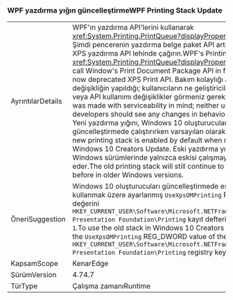 ### <a name="wpf-printing-stack-update"></a><span data-ttu-id="29bc7-101">WPF yazdırma yığın güncelleştirme</span><span class="sxs-lookup"><span data-stu-id="29bc7-101">WPF Printing Stack Update</span></span>

|   |   |
|---|---|
|<span data-ttu-id="29bc7-102">Ayrıntılar</span><span class="sxs-lookup"><span data-stu-id="29bc7-102">Details</span></span>|<span data-ttu-id="29bc7-103">WPF'ın yazdırma API'lerini kullanarak <xref:System.Printing.PrintQueue?displayProperty=name> Şimdi pencerenin yazdırma belge paket API artık kullanım dışı XPS yazdırma API lehinde çağırın.</span><span class="sxs-lookup"><span data-stu-id="29bc7-103">WPF's Printing APIs using <xref:System.Printing.PrintQueue?displayProperty=name> now call Window's Print Document Package API in favor of the now deprecated XPS Print API.</span></span> <span data-ttu-id="29bc7-104">Bakım kolaylığı aklınızda ile değişikliğin yapıldığı; kullanıcıların ne geliştiriciler davranışı veya API kullanımı değişiklikler görmeniz gerekir.</span><span class="sxs-lookup"><span data-stu-id="29bc7-104">The change was made with serviceability in mind; neither users nor developers should see any changes in behavior or API usage.</span></span> <span data-ttu-id="29bc7-105">Yeni yazdırma yığını, Windows 10 oluşturucuları güncelleştirmede çalıştırırken varsayılan olarak etkindir.</span><span class="sxs-lookup"><span data-stu-id="29bc7-105">The new printing stack is enabled by default when running in Windows 10 Creators Update.</span></span> <span data-ttu-id="29bc7-106">Eski yazdırma yığını hala eski Windows sürümlerinde yalnızca eskisi çalışmaya devam eder.</span><span class="sxs-lookup"><span data-stu-id="29bc7-106">The old printing stack will still continue to work just as before in older Windows versions.</span></span>|
|<span data-ttu-id="29bc7-107">Öneri</span><span class="sxs-lookup"><span data-stu-id="29bc7-107">Suggestion</span></span>|<span data-ttu-id="29bc7-108">Windows 10 oluşturucuları güncelleştirmede eski yığını kullanmak üzere ayarlanmış <code>UseXpsOMPrinting</code> REG_DWORD değerini <code>HKEY_CURRENT_USER\Software\Microsoft\.NETFramework\Windows Presentation Foundation\Printing</code> kayıt defteri anahtarına <code>1</code>.</span><span class="sxs-lookup"><span data-stu-id="29bc7-108">To use the old stack in Windows 10 Creators Update, set the <code>UseXpsOMPrinting</code> REG_DWORD value of the <code>HKEY_CURRENT_USER\Software\Microsoft\.NETFramework\Windows Presentation Foundation\Printing</code> registry key to <code>1</code>.</span></span>|
|<span data-ttu-id="29bc7-109">Kapsam</span><span class="sxs-lookup"><span data-stu-id="29bc7-109">Scope</span></span>|<span data-ttu-id="29bc7-110">Kenar</span><span class="sxs-lookup"><span data-stu-id="29bc7-110">Edge</span></span>|
|<span data-ttu-id="29bc7-111">Sürüm</span><span class="sxs-lookup"><span data-stu-id="29bc7-111">Version</span></span>|<span data-ttu-id="29bc7-112">4.7</span><span class="sxs-lookup"><span data-stu-id="29bc7-112">4.7</span></span>|
|<span data-ttu-id="29bc7-113">Tür</span><span class="sxs-lookup"><span data-stu-id="29bc7-113">Type</span></span>|<span data-ttu-id="29bc7-114">Çalışma zamanı</span><span class="sxs-lookup"><span data-stu-id="29bc7-114">Runtime</span></span>|

